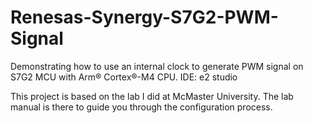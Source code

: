 # Renesas-Synergy-S7G2-PWM-Signal
Demonstrating how to use an internal clock to generate PWM signal on S7G2 MCU with Arm® Cortex®-M4 CPU. 
IDE: e2 studio

This project is based on the lab I did at McMaster University. The lab manual is there to guide you through the configuration process. 
